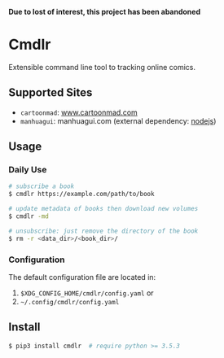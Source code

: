**Due to lost of interest, this project has been abandoned**

# Cmdlr

Extensible command line tool to tracking online comics.



## Supported Sites

- `cartoonmad`: www.cartoonmad.com
- `manhuagui`: manhuagui.com (external dependency: [nodejs](https://nodejs.org))



## Usage

### Daily Use

```sh
# subscribe a book
$ cmdlr https://example.com/path/to/book

# update metadata of books then download new volumes
$ cmdlr -md

# unsubscribe: just remove the directory of the book
$ rm -r <data_dir>/<book_dir>/
```


### Configuration

The default configuration file are located in:

1. `$XDG_CONFIG_HOME/cmdlr/config.yaml` or
2. `~/.config/cmdlr/config.yaml`



## Install

```sh
$ pip3 install cmdlr  # require python >= 3.5.3
```
